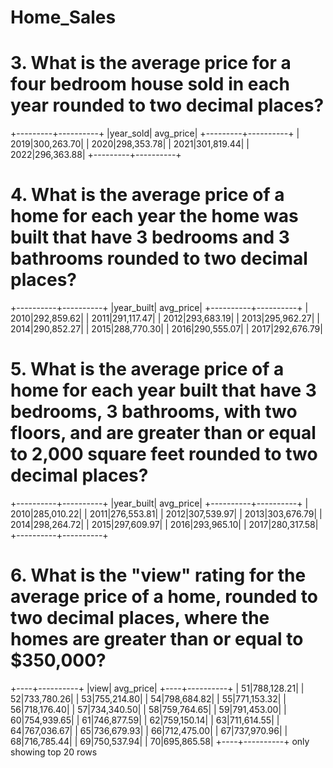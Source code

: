 # Home_Sales

# 3. What is the average price for a four bedroom house sold in each year rounded to two decimal places?
+---------+----------+
|year_sold| avg_price|
+---------+----------+
|     2019|300,263.70|
|     2020|298,353.78|
|     2021|301,819.44|
|     2022|296,363.88|
+---------+----------+


# 4. What is the average price of a home for each year the home was built that have 3 bedrooms and 3 bathrooms rounded to two decimal places?
+----------+----------+
|year_built| avg_price|
+----------+----------+
|      2010|292,859.62|
|      2011|291,117.47|
|      2012|293,683.19|
|      2013|295,962.27|
|      2014|290,852.27|
|      2015|288,770.30|
|      2016|290,555.07|
|      2017|292,676.79|


# 5. What is the average price of a home for each year built that have 3 bedrooms, 3 bathrooms, with two floors, and are greater than or equal to 2,000 square feet rounded to two decimal places?

+----------+----------+
|year_built| avg_price|
+----------+----------+
|      2010|285,010.22|
|      2011|276,553.81|
|      2012|307,539.97|
|      2013|303,676.79|
|      2014|298,264.72|
|      2015|297,609.97|
|      2016|293,965.10|
|      2017|280,317.58|
+----------+----------+


# 6. What is the "view" rating for the average price of a home, rounded to two decimal places, where the homes are greater than or equal to $350,000? 

+----+----------+
|view| avg_price|
+----+----------+
|  51|788,128.21|
|  52|733,780.26|
|  53|755,214.80|
|  54|798,684.82|
|  55|771,153.32|
|  56|718,176.40|
|  57|734,340.50|
|  58|759,764.65|
|  59|791,453.00|
|  60|754,939.65|
|  61|746,877.59|
|  62|759,150.14|
|  63|711,614.55|
|  64|767,036.67|
|  65|736,679.93|
|  66|712,475.00|
|  67|737,970.96|
|  68|716,785.44|
|  69|750,537.94|
|  70|695,865.58|
+----+----------+
only showing top 20 rows


